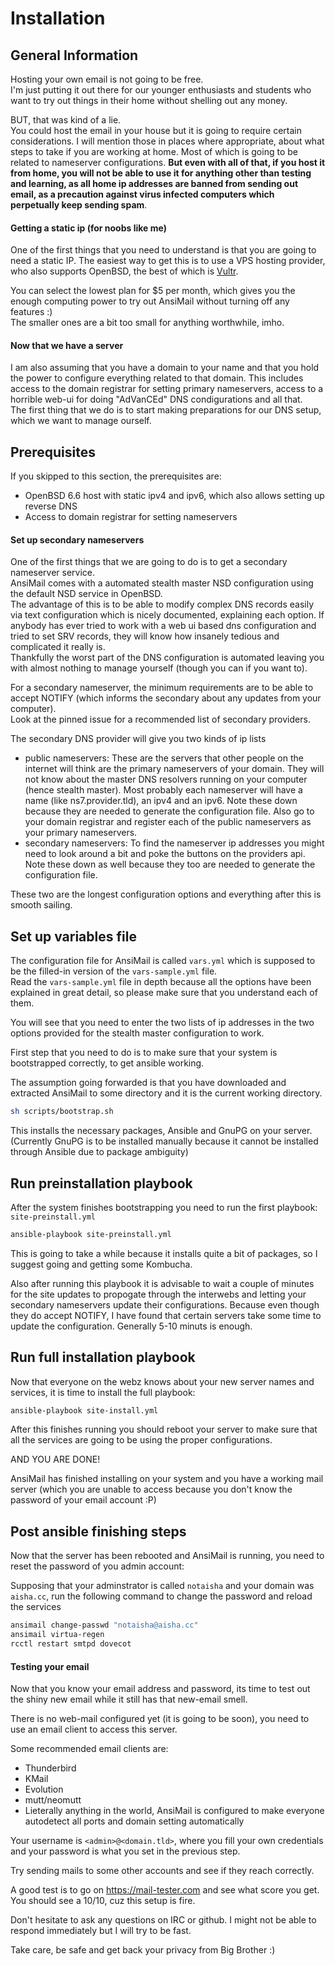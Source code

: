 # Installation

## General Information

Hosting your own email is not going to be free.   
I'm just putting it out there for our younger enthusiasts and students who want to try out things in their home without shelling out any money.

BUT, that was kind of a lie.  
You could host the email in your house but it is going to require certain considerations. I will mention those in places where appropriate, about what steps to take if you are working at home. Most of which is going to be related to nameserver configurations. **But even with all of that, if you host it from home, you will not be able to use it for anything other than testing and learning, as all home ip addresses are banned from sending out email, as a precaution against virus infected computers which perpetually keep sending spam**.

#### Getting a static ip (for noobs like me)
One of the first things that you need to understand is that you are going to need a static IP. The easiest way to get this is to use a VPS hosting provider, who also supports OpenBSD, the best of which is [Vultr](https://vultr.com).

You can select the lowest plan for $5 per month, which gives you the enough computing power to try out AnsiMail without turning off any features :)  
The smaller ones are a bit too small for anything worthwhile, imho.

#### Now that we have a server
I am also assuming that you have a domain to your name and that you hold the power to configure everything related to that domain. This includes access to the domain registrar for setting primary nameservers, access to a horrible web-ui for doing "AdVanCEd" DNS condigurations and all that.  
The first thing that we do is to start making preparations for our DNS setup, which we want to manage ourself.

## Prerequisites
If you skipped to this section, the prerequisites are:
 * OpenBSD 6.6 host with static ipv4 and ipv6, which also allows setting up reverse DNS
 * Access to domain registrar for setting nameservers
  
#### Set up secondary nameservers
One of the first things that we are going to do is to get a secondary nameserver service.  
AnsiMail comes with a automated stealth master NSD configuration using the default NSD service in OpenBSD.  
The advantage of this is to be able to modify complex DNS records easily via text configuration which is nicely documented, explaining each option. If anybody has ever tried to work with a web ui based dns configuration and tried to set SRV records, they will know how insanely tedious and complicated it really is.  
Thankfully the worst part of the DNS configuration is automated leaving you with almost nothing to manage yourself (though you can if you want to).

For a secondary nameserver, the minimum requirements are to be able to accept NOTIFY (which informs the secondary about any updates from your computer).  
Look at the pinned issue for a recommended list of secondary providers.

The secondary DNS provider will give you two kinds of ip lists
 * public nameservers: These are the servers that other people on the internet will think are the primary nameservers of your domain. They will not know about the master DNS resolvers running on your computer (hence stealth master). Most probably each nameserver will have a name (like ns7.provider.tld), an ipv4 and an ipv6. Note these down because they are needed to generate the configuration file. Also go to your domain registrar and register each of the public nameservers as your primary nameservers.  
 * secondary nameservers: To find the nameserver ip addresses you might need to look around a bit and poke the buttons on the providers api. Note these down as well because they too are needed to generate the configuration file.

These two are the longest configuration options and everything after this is smooth sailing.

## Set up variables file

The configuration file for AnsiMail is called `vars.yml` which is supposed to be the filled-in version of the `vars-sample.yml` file.  
Read the `vars-sample.yml` file in depth because all the options have been explained in great detail, so please make sure that you understand each of them.  

You will see that you need to enter the two lists of ip addresses in the two options provided for the stealth master configuration to work.

First step that you need to do is to make sure that your system is bootstrapped correctly, to get ansible working.

The assumption going forwarded is that you have downloaded and extracted AnsiMail to some directory and it is the current working directory.

```sh
sh scripts/bootstrap.sh
```

This installs the necessary packages, Ansible and GnuPG on your server.  
(Currently GnuPG is to be installed manually because it cannot be installed through Ansible due to package ambiguity)


## Run preinstallation playbook

After the system finishes bootstrapping you need to run the first playbook: `site-preinstall.yml`

```sh
ansible-playbook site-preinstall.yml
```

This is going to take a while because it installs quite a bit of packages, so I suggest going and getting some Kombucha.

Also after running this playbook it is advisable to wait a couple of minutes for the site updates to propogate through the interwebs and letting your secondary nameservers update their configurations. Because even though they do accept NOTIFY, I have found that certain servers take some time to update the configuration. Generally 5-10 minuts is enough.

## Run full installation playbook

Now that everyone on the webz knows about your new server names and services, it is time to install the full playbook:

```sh
ansible-playbook site-install.yml
```

After this finishes running you should reboot your server to make sure that all the services are going to be using the proper configurations.

AND YOU ARE DONE!

AnsiMail has finished installing on your system and you have a working mail server (which you are unable to access because you don't know the password of your email account :P)

## Post ansible finishing steps

Now that the server has been rebooted and AnsiMail is running, you need to reset the password of you admin account:

Supposing that your adminstrator is called `notaisha` and your domain was `aisha.cc`, run the following command to change the password and reload the services

```sh
ansimail change-passwd "notaisha@aisha.cc"
ansimail virtua-regen
rcctl restart smtpd dovecot
```

#### Testing your email

Now that you know your email address and password, its time to test out the shiny new email while it still has that new-email smell.

There is no web-mail configured yet (it is going to be soon), you need to use an email client to access this server.

Some recommended email clients are:
 * Thunderbird
 * KMail
 * Evolution
 * mutt/neomutt
 * Lieterally anything in the world, AnsiMail is configured to make everyone autodetect all ports and domain setting automatically

Your username is `<admin>@<domain.tld>`, where you fill your own credentials and your password is what you set in the previous step.

Try sending mails to some other accounts and see if they reach correctly.

A good test is to go on https://mail-tester.com and see what score you get. You should see a 10/10, cuz this setup is fire.

Don't hesitate to ask any questions on IRC or github. I might not be able to respond immediately but I will try to be fast. 

Take care, be safe and get back your privacy from Big Brother :)
